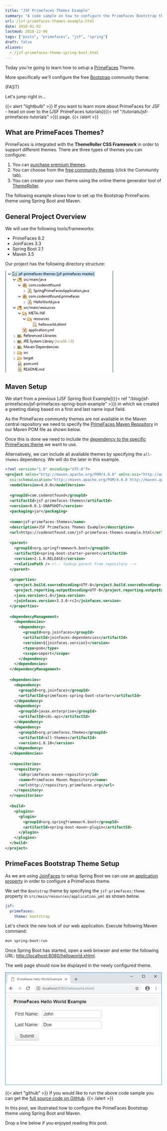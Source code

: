 ```yaml
---
title: "JSF Primefaces Themes Example"
summary: "A code sample on how to configure the PrimeFaces Bootstrap theme using Spring Boot."
url: /jsf-primefaces-themes-example.html
date: 2018-01-02
lastmod: 2018-12-06
tags: ["posts", "primefaces", "jsf", "spring"]
draft: false
aliases:
  - /jsf-primefaces-theme-spring-boot.html
---
```


Today you're going to learn how to setup a [PrimeFaces](https://www.primefaces.org/) Theme.

More specifically we'll configure the free [Bootstrap](https://www.primefaces.org/twitter-bootstrap-theme/) community theme.

(FAST)

Let's jump right in…

{{< alert "lightbulb" >}}
If you want to learn more about PrimeFaces for JSF - head on over to the [JSF PrimeFaces tutorials]({{< ref "/tutorials/jsf-primefaces-tutorials" >}}) page.
{{< /alert >}}

## What are PrimeFaces Themes?

PrimeFaces is integrated with the **ThemeRoller CSS Framework** in order to support different themes. There are three types of themes you can configure:

1. You can [purchase premium themes](https://www.primefaces.org/themes/).
2. You can choose from the [free community themes](https://www.primefaces.org/themes/) (click the Community tab).
3. You can create your own theme using the online theme generator tool of [ThemeRoller](http://jqueryui.com/themeroller/).

The following example shows how to set up the Bootstrap PrimeFaces theme using Spring Boot and Maven.

## General Project Overview

We will use the following tools/frameworks:

* PrimeFaces 6.2
* JoinFaces 3.3
* Spring Boot 2.1
* Maven 3.5

Our project has the following directory structure:

![jsf primefaces themes maven project](jsf-primefaces-themes-maven-project.png)

## Maven Setup

We start from a previous [JSF Spring Boot Example]({{< ref "/blog/jsf-primefaces/jsf-primefaces-spring-boot-example" >}}) in which we created a greeting dialog based on a first and last name input field.

As the PrimeFaces community themes are not available in the Maven central repository we need to specify the [PrimeFaces Maven Repository](http://repository.primefaces.org) in our Maven POM file as shown below.

Once this is done we need to include the [dependency to the specific PrimeFaces theme](https://repository.primefaces.org/org/primefaces/themes/) we want to use.

Alternatively, we can include all available themes by specifying the `all-themes` dependency. We will do the later in this example.

``` xml
<?xml version="1.0" encoding="UTF-8"?>
<project xmlns="http://maven.apache.org/POM/4.0.0" xmlns:xsi="http://www.w3.org/2001/XMLSchema-instance"
  xsi:schemaLocation="http://maven.apache.org/POM/4.0.0 http://maven.apache.org/xsd/maven-4.0.0.xsd">
  <modelVersion>4.0.0</modelVersion>

  <groupId>com.codenotfound</groupId>
  <artifactId>jsf-primefaces-themes</artifactId>
  <version>0.0.1-SNAPSHOT</version>
  <packaging>jar</packaging>

  <name>jsf-primefaces-themes</name>
  <description>JSF Primefaces Themes Example</description>
  <url>https://codenotfound.com/jsf-primefaces-themes-example.html</url>

  <parent>
    <groupId>org.springframework.boot</groupId>
    <artifactId>spring-boot-starter-parent</artifactId>
    <version>2.1.0.RELEASE</version>
    <relativePath /> <!-- lookup parent from repository -->
  </parent>

  <properties>
    <project.build.sourceEncoding>UTF-8</project.build.sourceEncoding>
    <project.reporting.outputEncoding>UTF-8</project.reporting.outputEncoding>
    <java.version>1.8</java.version>
    <joinfaces.version>3.3.0-rc2</joinfaces.version>
  </properties>

  <dependencyManagement>
    <dependencies>
      <dependency>
        <groupId>org.joinfaces</groupId>
        <artifactId>joinfaces-dependencies</artifactId>
        <version>${joinfaces.version}</version>
        <type>pom</type>
        <scope>import</scope>
      </dependency>
    </dependencies>
  </dependencyManagement>

  <dependencies>
    <dependency>
      <groupId>org.joinfaces</groupId>
      <artifactId>primefaces-spring-boot-starter</artifactId>
    </dependency>
    <dependency>
      <groupId>javax.enterprise</groupId>
      <artifactId>cdi-api</artifactId>
    </dependency>
    <dependency>
      <groupId>org.primefaces.themes</groupId>
      <artifactId>all-themes</artifactId>
      <version>1.0.10</version>
    </dependency>
  </dependencies>

  <repositories>
    <repository>
      <id>primefaces-maven-repository</id>
      <name>PrimeFaces Maven Repository</name>
      <url>http://repository.primefaces.org</url>
    </repository>
  </repositories>

  <build>
    <plugins>
      <plugin>
        <groupId>org.springframework.boot</groupId>
        <artifactId>spring-boot-maven-plugin</artifactId>
      </plugin>
    </plugins>
  </build>
</project>
```

## PrimeFaces Bootstrap Theme Setup

As we are using [JoinFaces](https://github.com/joinfaces/joinfaces#joinfaces) to setup Spring Boot we can use an [application property](https://github.com/joinfaces/joinfaces#jsf-properties-configuration-via-applicationproperties-or-applicationyml) in order to configure a PrimeFaces theme.

We set the `Bootstrap` theme by specifying the `jsf:primefaces:theme` property in `src/main/resources/application.yml` as shown below.

``` yml
jsf:
  primefaces:
    theme: bootstrap
```

Let's check the new look of our web application. Execute following Maven command:

``` bash
mvn spring-boot:run
```

Once Spring Boot has started, open a web browser and enter the following URL: [http://localhost:8080/helloworld.xhtml](http://localhost:8080/helloworld.xhtml).

The web page should now be displayed in the newly configured theme.

![jsf primefaces bootstrap theme](jsf-primefaces-bootstrap-theme.png)

{{< alert "github" >}}
If you would like to run the above code sample you can get the [full source code on GitHub](https://github.com/code-not-found/jsf-primefaces/tree/master/jsf-primefaces-themes).
{{< /alert >}}

In this post, we illustrated how to configure the PrimeFaces Bootstrap theme using Spring Boot and Maven.

Drop a line below if you enjoyed reading this post.
